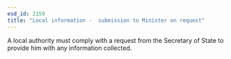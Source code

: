 ```yaml
---
esd_id: 2159
title: "Local information -  submission to Minister on request"
---
```


A local authority must comply with a request from the Secretary of State to provide him with any information collected.

